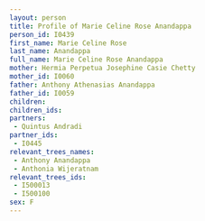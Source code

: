 ```yaml
---
layout: person
title: Profile of Marie Celine Rose Anandappa
person_id: I0439
first_name: Marie Celine Rose
last_name: Anandappa
full_name: Marie Celine Rose Anandappa
mother: Hermia Perpetua Josephine Casie Chetty
mother_id: I0060
father: Anthony Athenasias Anandappa
father_id: I0059
children:
children_ids:
partners:
 - Quintus Andradi
partner_ids:
 - I0445
relevant_trees_names:
 - Anthony Anandappa
 - Anthonia Wijeratnam
relevant_trees_ids:
 - I500013
 - I500100
sex: F
---
```


